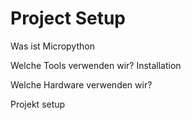 # Project Setup

Was ist Micropython

Welche Tools verwenden wir?
Installation

Welche Hardware verwenden wir? 

Projekt setup
